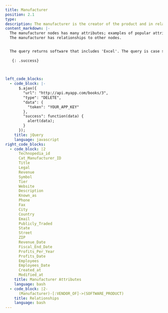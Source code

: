 ```yaml
---
title: Manufacturer
position: 2.1
type: 
description: The manufacturer is the creator of the product and in relationships the manufacturer is referered as VENDOR_OF, for example Microsoft is the vendor of Microsoft Word, or Adobe is the vendor of Adobe Photoshop.
content_markdown: |-
  The manufacturer nodes has many attributes; examples of popular attributes are Title, Technopedia_id, and cat_manufacturer_id.
  The manufacturer has relationships to other nodes.


  The query returns software that includes 'Excel'. The query is case sensitive.
  
   {: .success}

  
  
left_code_blocks:
  - code_block: |-
      $.ajax({
        "url": "http://api.myapp.com/books/3",
        "type": "DELETE",
        "data": {
          "token": "YOUR_APP_KEY"
        },
        "success": function(data) {
          alert(data);
        }
      });
    title: jQuery
    language: javascript
right_code_blocks:
  - code_block: |2
      Technopedia_id
      Cat_Manufacturer_ID
      Title
      Legal
      Revenue
      Symbol
      Tier
      Website
      Description
      Known_as
      Phone
      Fax
      City
      Country
      Email
      Publicly_Traded
      State
      Street
      ZIP
      Revenue_Date
      Fiscal_End_Date
      Profits_Per_Year
      Profits_Date
      Employees
      Employees_Date
      Created_at
      Modified_at
    title: Manufacturer Attributes
    language: bash
  - code_block: |2-
      (Manufacturer)-[:VENDOR_OF]->(SOFTWARE_PRODUCT)
    title: Relationships
    language: bash
---
```



